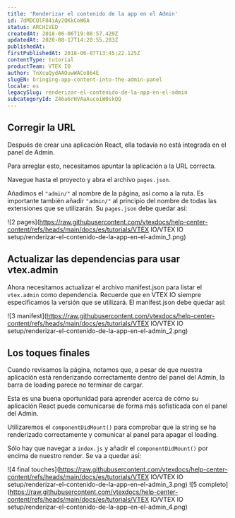 ```yaml
---
title: 'Renderizar el contenido de la app en el Admin'
id: 7dMDCQlF84iAy2QKkCoW6A
status: ARCHIVED
createdAt: 2018-06-06T19:08:57.429Z
updatedAt: 2020-08-17T14:20:55.283Z
publishedAt: 
firstPublishedAt: 2018-06-07T13:45:22.125Z
contentType: tutorial
productTeam: VTEX IO
author: TnXcuQydAAOuwWACo864E
slugEN: bringing-app-content-into-the-admin-panel
locale: es
legacySlug: renderizar-el-contenido-de-la-app-en-el-admin
subcategoryId: Z46a6rHVAaAucoiW0skQQ
---
```


## Corregir la URL

Después de crear una aplicación React, ella todavía no está integrada en el panel de Admin.

Para arreglar esto, necesitamos apuntar la aplicación a la URL correcta.

Navegue hasta el proyecto y abra el archivo `pages.json`.

Añadimos el `"admin/"` al nombre de la página, así como a la ruta. Es importante también añadir `"admin/"` al principio del nombre de todas las extensiones que se utilizarán. Su `pages.json` debe quedar así:

![2 pages](https://raw.githubusercontent.com/vtexdocs/help-center-content/refs/heads/main/docs/es/tutorials/VTEX IO/VTEX IO setup/renderizar-el-contenido-de-la-app-en-el-admin_1.png)

## Actualizar las dependencias para usar vtex.admin

Ahora necesitamos actualizar el archivo manifest.json para listar el `vtex.admin` como dependencia. Recuerde que en VTEX IO siempre especificamos la versión que se utilizará. El manifest.json debe quedar así:

![3 manifest](https://raw.githubusercontent.com/vtexdocs/help-center-content/refs/heads/main/docs/es/tutorials/VTEX IO/VTEX IO setup/renderizar-el-contenido-de-la-app-en-el-admin_2.png)

## Los toques finales

Cuando revisamos la página, notamos que, a pesar de que nuestra aplicación está renderizando correctamente dentro del panel del Admin, la barra de loading parece no terminar de cargar.

Esta es una buena oportunidad para aprender acerca de cómo su aplicación React puede comunicarse de forma más sofisticada con el panel del Admin.

Utilizaremos el `componentDidMount()` para comprobar que la string se ha renderizado correctamente y comunicar al panel para apagar el loading.

Sólo hay que navegar a `index.js` y añadir el `componentDidMount()` por encima de nuestro render. Se va a quedar así:

![4 final touches](https://raw.githubusercontent.com/vtexdocs/help-center-content/refs/heads/main/docs/es/tutorials/VTEX IO/VTEX IO setup/renderizar-el-contenido-de-la-app-en-el-admin_3.png) 
![5 completo](https://raw.githubusercontent.com/vtexdocs/help-center-content/refs/heads/main/docs/es/tutorials/VTEX IO/VTEX IO setup/renderizar-el-contenido-de-la-app-en-el-admin_4.png)

